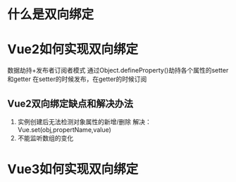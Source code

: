 # 什么是双向绑定

# Vue2如何实现双向绑定
数据劫持+发布者订阅者模式
通过Object.defineProperty()劫持各个属性的setter和getter
在setter的时候发布，在getter的时候订阅

## Vue2双向绑定缺点和解决办法
1. 实例创建后无法检测对象属性的新增/删除
解决：Vue.set(obj,propertName,value)
2. 不能监听数组的变化

# Vue3如何实现双向绑定